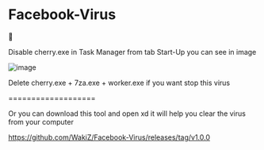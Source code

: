 # Facebook-Virus


:thinking:


Disable cherry.exe in Task Manager from tab Start-Up you can see in image 

![image](https://my.mixtape.moe/ahnezv.png)

Delete cherry.exe + 7za.exe + worker.exe if you want stop this virus



=================== 

Or you can download this tool and open xd
it will help you clear the virus from your computer 

https://github.com/WakiZ/Facebook-Virus/releases/tag/v1.0.0



